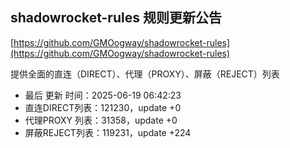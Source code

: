 ## shadowrocket-rules 规则更新公告

[https://github.com/GMOogway/shadowrocket-rules](https://github.com/GMOogway/shadowrocket-rules)

提供全面的直连（DIRECT）、代理（PROXY）、屏蔽（REJECT）列表
- 最后 更新 时间：2025-06-19 06:42:23
- 直连DIRECT列表：121230，update +0
- 代理PROXY 列表：31358，update +0
- 屏蔽REJECT列表：119231，update +224
